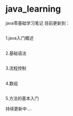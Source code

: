 # java_learning
java零基础学习笔记 目前更新到：
##
1.java入门概述
##
2.基础语法
##
3.流程控制
##
4.数组
##
5.方法的基本入门

持续更新中....

